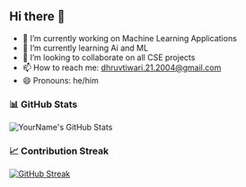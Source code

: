 ## Hi there 👋



- 🔭 I’m currently working on Machine Learning Applications
- 🌱 I’m currently learning Ai and ML
- 👯 I’m looking to collaborate on all CSE projects
- 📫 How to reach me: dhruvtiwari.21.2004@gmail.com
- 😄 Pronouns: he/him

### 📊 GitHub Stats
![YourName's GitHub Stats](https://github-readme-stats.vercel.app/api?username=Dhruv852&show_icons=true&theme=radical)

### 📈 Contribution Streak
[![GitHub Streak](https://github-readme-streak-stats.herokuapp.com?user=yourusername&theme=radical&hide_border=true)](https://git.io/streak-stats)




